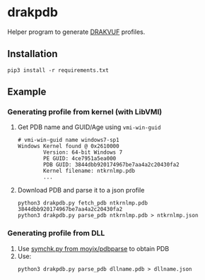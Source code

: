 # drakpdb

Helper program to generate [DRAKVUF](https://github.com/tklengyel/drakvuf) profiles.

## Installation

```
pip3 install -r requirements.txt
```

## Example
### Generating profile from kernel (with LibVMI)

1. Get PDB name and GUID/Age using `vmi-win-guid`
   ```
   # vmi-win-guid name windows7-sp1
   Windows Kernel found @ 0x2610000
           Version: 64-bit Windows 7
           PE GUID: 4ce7951a5ea000
           PDB GUID: 3844dbb920174967be7aa4a2c20430fa2
           Kernel filename: ntkrnlmp.pdb
           ...
   ```

2. Download PDB and parse it to a json profile 
   ```
   python3 drakpdb.py fetch_pdb ntkrnlmp.pdb 3844dbb920174967be7aa4a2c20430fa2
   python3 drakpdb.py parse_pdb ntkrnlmp.pdb > ntkrnlmp.json
   ```

### Generating profile from DLL

1. Use [symchk.py from moyix/pdbparse](https://github.com/moyix/pdbparse/blob/master/examples/symchk.py) to obtain PDB
2. Use:
   ```
   python3 drakpdb.py parse_pdb dllname.pdb > dllname.json
   ```
